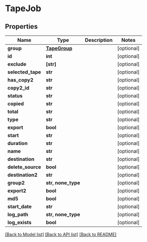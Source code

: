 # TapeJob


## Properties

Name | Type | Description | Notes
------------ | ------------- | ------------- | -------------
**group** | [**TapeGroup**](TapeGroup.md) |  | [optional] 
**id** | **int** |  | [optional] 
**exclude** | **[str]** |  | [optional] 
**selected_tape** | **str** |  | [optional] 
**has_copy2** | **str** |  | [optional] 
**copy2_id** | **str** |  | [optional] 
**status** | **str** |  | [optional] 
**copied** | **str** |  | [optional] 
**total** | **str** |  | [optional] 
**type** | **str** |  | [optional] 
**export** | **bool** |  | [optional] 
**start** | **str** |  | [optional] 
**duration** | **str** |  | [optional] 
**name** | **str** |  | [optional] 
**destination** | **str** |  | [optional] 
**delete_source** | **bool** |  | [optional] 
**destination2** | **str** |  | [optional] 
**group2** | **str, none_type** |  | [optional] 
**export2** | **bool** |  | [optional] 
**md5** | **bool** |  | [optional] 
**start_date** | **str** |  | [optional] 
**log_path** | **str, none_type** |  | [optional] 
**log_exists** | **bool** |  | [optional] 

[[Back to Model list]](../README.md#models) [[Back to API list]](../README.md#api-endpoints) [[Back to README]](../README.md)


